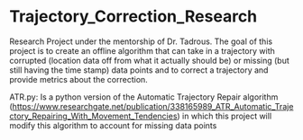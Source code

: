 # Trajectory_Correction_Research
Research Project under the mentorship of Dr. Tadrous. The goal of this project is to create an offline algorithm that can take in a trajectory with corrupted (location data off from what it actually should be) or missing (but still having the time stamp) data points and to correct a trajectory and provide metrics about the correction.

ATR.py: Is a python version of the Automatic Trajectory Repair algorithm (https://www.researchgate.net/publication/338165989_ATR_Automatic_Trajectory_Repairing_With_Movement_Tendencies) in which this project will modify this algorithm to account for missing data points
